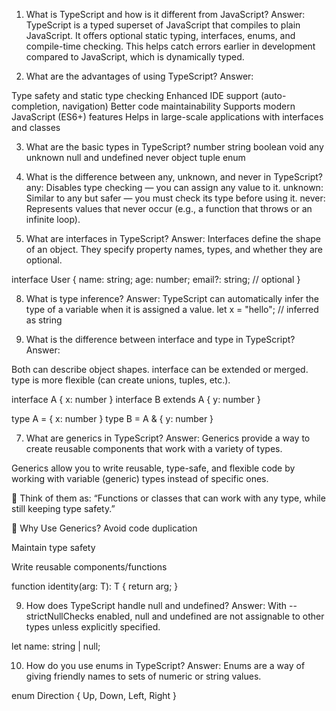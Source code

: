 1. What is TypeScript and how is it different from JavaScript?
Answer: TypeScript is a typed superset of JavaScript that compiles to plain JavaScript. It offers optional static typing, interfaces, enums, and compile-time checking. This helps catch errors earlier in development compared to JavaScript, which is dynamically typed.

2. What are the advantages of using TypeScript?
Answer:

Type safety and static type checking
Enhanced IDE support (auto-completion, navigation)
Better code maintainability
Supports modern JavaScript (ES6+) features
Helps in large-scale applications with interfaces and classes

3. What are the basic types in TypeScript?
number
string
boolean
void
any
unknown
null and undefined
never
object
tuple
enum

4. What is the difference between any, unknown, and never in TypeScript?
any: Disables type checking — you can assign any value to it.
unknown: Similar to any but safer — you must check its type before using it.
never: Represents values that never occur (e.g., a function that throws or an infinite loop).

5. What are interfaces in TypeScript?
Answer: Interfaces define the shape of an object. They specify property names, types, and whether they are optional.


interface User {
  name: string;
  age: number;
  email?: string; // optional
}

8. What is type inference?
Answer: TypeScript can automatically infer the type of a variable when it is assigned a value.
let x = "hello"; // inferred as string

6. What is the difference between interface and type in TypeScript?
Answer:

Both can describe object shapes.
interface can be extended or merged.
type is more flexible (can create unions, tuples, etc.).

interface A { x: number }
interface B extends A { y: number }

type A = { x: number }
type B = A & { y: number }

7. What are generics in TypeScript?
Answer: Generics provide a way to create reusable components that work with a variety of types.

Generics allow you to write reusable, type-safe, and flexible code by working with variable (generic) types instead of specific ones.

🔑 Think of them as:
“Functions or classes that can work with any type, while still keeping type safety.”

🧠 Why Use Generics?
Avoid code duplication

Maintain type safety

Write reusable components/functions

function identity<T>(arg: T): T {
  return arg;
}

9. How does TypeScript handle null and undefined?
Answer: With --strictNullChecks enabled, null and undefined are not assignable to other types unless explicitly specified.

let name: string | null;

10. How do you use enums in TypeScript?
Answer: Enums are a way of giving friendly names to sets of numeric or string values.

enum Direction {
  Up,
  Down,
  Left,
  Right
}

